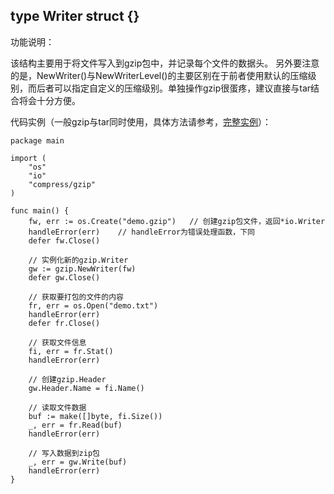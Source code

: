 ## type Writer struct {}

功能说明：

该结构主要用于将文件写入到gzip包中，并记录每个文件的数据头。
另外要注意的是，NewWriter()与NewWriterLevel()的主要区别在于前者使用默认的压缩级别，而后者可以指定自定义的压缩级别。单独操作gzip很蛋疼，建议直接与tar结合将会十分方便。

代码实例（一般gzip与tar同时使用，具体方法请参考，[完整实例](https://github.com/Unknwon/go-compresser/blob/master/go-tar.gz.go)）：

	package main
	
	import (
		"os"
		"io"
		"compress/gzip"
	)
	
	func main() {
		fw, err := os.Create("demo.gzip")	// 创建gzip包文件，返回*io.Writer
		handleError(err)	// handleError为错误处理函数，下同
		defer fw.Close()
		
		// 实例化新的gzip.Writer
		gw := gzip.NewWriter(fw)
		defer gw.Close()
		
		// 获取要打包的文件的内容
		fr, err = os.Open("demo.txt")
		handleError(err)
		defer fr.Close()
		
		// 获取文件信息
		fi, err = fr.Stat()
		handleError(err)
		
		// 创建gzip.Header
		gw.Header.Name = fi.Name()

		// 读取文件数据
		buf := make([]byte, fi.Size())
		_, err = fr.Read(buf)
		handleError(err)

		// 写入数据到zip包
		_, err = gw.Write(buf)
		handleError(err)
	}
